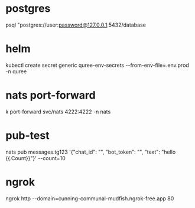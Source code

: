 # postgres
psql "postgres://user:password@127.0.0.1:5432/database

# helm
kubectl create secret generic quree-env-secrets --from-env-file=.env.prod -n quree

# nats port-forward
k port-forward svc/nats 4222:4222 -n nats

# pub-test
nats pub messages.tg123 '{"chat_id": "", "bot_token": "", "text": "hello {{.Count}}"}' --count=10

# ngrok

ngrok http --domain=cunning-communal-mudfish.ngrok-free.app 80

